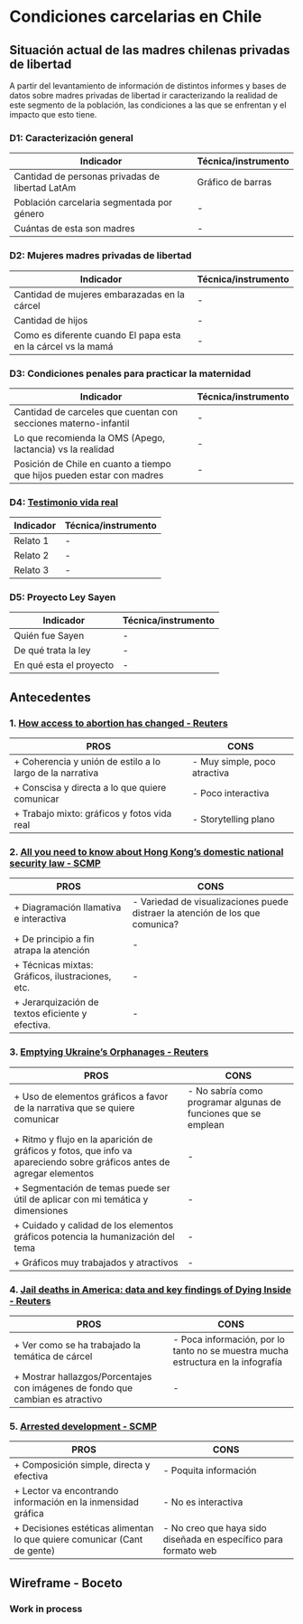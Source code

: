 # Condiciones carcelarias en Chile
## Situación actual de las madres chilenas privadas de libertad
A partir del levantamiento de información de distintos informes y bases de datos sobre madres privadas de libertad ir caracterizando la realidad de este segmento de la población, las condiciones a las que se enfrentan y el impacto que esto tiene.

### D1: Caracterización general
| Indicador                                                                     | Técnica/instrumento                   |
|-------------------------------------------------------------------------------|---------------------------------------|
| Cantidad de personas privadas de libertad LatAm                               | Gráfico de barras                     |
| Población carcelaria segmentada por género                                    | -                                     |
| Cuántas de esta son madres                                                    | -                                     |

### D2: Mujeres madres privadas de libertad
| Indicador                                                                     | Técnica/instrumento                   |
|-------------------------------------------------------------------------------|---------------------------------------|
| Cantidad de mujeres embarazadas en la cárcel                                  | -                                     |
| Cantidad de hijos                                                             | -                                     |
| Como es diferente cuando El papa esta en la cárcel vs la mamá                 | -                                     |

### D3: Condiciones penales para practicar la maternidad
| Indicador                                                                     | Técnica/instrumento                   |
|-------------------------------------------------------------------------------|---------------------------------------|
| Cantidad de carceles que cuentan con secciones materno-infantil               | -                                     |
| Lo que recomienda la OMS (Apego, lactancia) vs la realidad                    | -                                     |
| Posición de Chile en cuanto a tiempo que hijos pueden estar con madres        | -                                     |

### D4: [Testimonio vida real](https://justiciaysociedad.uc.cl/ser-mama-en-la-carcel/)
| Indicador                                                                     | Técnica/instrumento                   |
|-------------------------------------------------------------------------------|---------------------------------------|
| Relato 1                                                                      | -                                     |
| Relato 2                                                                      | -                                     |
| Relato 3                                                                      | -                                     |

### D5: Proyecto Ley Sayen
| Indicador                                                                     | Técnica/instrumento                   |
|-------------------------------------------------------------------------------|---------------------------------------|
| Quién fue Sayen                                                               | -                                     |
| De qué trata la ley                                                           | -                                     |
| En qué esta el proyecto                                                       | -                                     |

## Antecedentes
### 1. [How access to abortion has changed - Reuters](https://www.reuters.com/graphics/USA-ABORTION/DISTANCE/zgpobowdqvd/)
| PROS                                                                          | CONS                  |
|-------------------------------------------------------------------------------|---------------------------------------|
| + Coherencia y unión de estilo a lo largo de la narrativa                     | - Muy simple, poco atractiva          |
| + Conscisa y directa a lo que quiere comunicar                                | - Poco interactiva                    |
| + Trabajo mixto: gráficos y fotos vida real                                   | - Storytelling plano                  |

### 2. [All you need to know about Hong Kong’s domestic national security law - SCMP](https://multimedia.scmp.com/infographics/news/hong-kong/article/3254557/article23law/index.html)
| PROS                                                                          | CONS                  |
|-------------------------------------------------------------------------------|---------------------------------------|
| + Diagramación llamativa e interactiva                                        | - Variedad de visualizaciones puede distraer la atención de los que comunica? |
| + De principio a fin atrapa la atención                                       | -                                     |
| + Técnicas mixtas: Gráficos, ilustraciones, etc.                              | -                                     |
| + Jerarquización de textos eficiente y efectiva.                              | -                                     |

### 3. [Emptying Ukraine’s Orphanages - Reuters](https://www-reuters-com.translate.goog/graphics/UKRAINE-CRISIS/ORPHANS/dwpkrxzwwvm/?_x_tr_sl=en&_x_tr_tl=es&_x_tr_hl=es&_x_tr_pto=sc)
| PROS                                                                          | CONS                  |
|-------------------------------------------------------------------------------|---------------------------------------|
| + Uso de elementos gráficos a favor de la narrativa que se quiere comunicar   | - No sabría como programar algunas de funciones que se emplean |
| + Ritmo y flujo en la aparición de gráficos y fotos, que info va apareciendo sobre gráficos antes de agregar elementos  | -                    |
| + Segmentación de temas puede ser útil de aplicar con mi temática y dimensiones | -                                     |
| + Cuidado y calidad de los elementos gráficos potencia la humanización del tema | -                                     |
| + Gráficos muy trabajados y atractivos                                          | -                                     |

### 4. [Jail deaths in America: data and key findings of Dying Inside - Reuters](https://www.reuters.com/investigates/special-report/usa-jails-graphic/)
| PROS                                                                          | CONS                  |
|-------------------------------------------------------------------------------|---------------------------------------|
| + Ver como se ha trabajado la temática de cárcel    | - Poca información, por lo tanto no se muestra mucha estructura en la infografía |
| + Mostrar hallazgos/Porcentajes con imágenes de fondo que cambian es atractivo  | -                    |

### 5. [Arrested development - SCMP](https://multimedia.scmp.com/culture/article/SCMP-printed-graphics-memory/lonelyGraphics/202006A262.html)
| PROS                                                                          | CONS                  |
|-------------------------------------------------------------------------------|---------------------------------------|
| + Composición simple, directa y efectiva  | - Poquita información |
| + Lector va encontrando información en la inmensidad gráfica  | -  No es interactiva                  |
| + Decisiones estéticas alimentan lo que quiere comunicar (Cant de gente) | -  No creo que haya sido diseñada en específico para formato web    |

## Wireframe - Boceto
### Work in process






